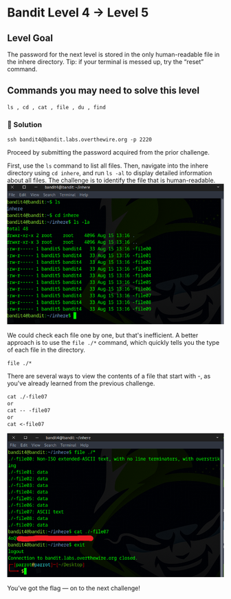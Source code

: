 # Bandit Level 4 → Level 5

## Level Goal

The password for the next level is stored in the only human-readable file in the inhere directory. Tip: if your terminal is messed up, try the “reset” command.

## Commands you may need to solve this level

    ls , cd , cat , file , du , find


### 🔑 Solution

```
ssh bandit4@bandit.labs.overthewire.org -p 2220
```
Proceed by submitting the password acquired from the prior challenge.

First, use the `ls` command to list all files. Then, navigate into the inhere directory using `cd inhere`, and run `ls -al` to display detailed information about all files. The challenge is to identify the file that is human-readable.
![b4s1](b4s1.png)

We could check each file one by one, but that's inefficient. A better approach is to use the `file ./*` command, which quickly tells you the type of each file in the directory.
```
file ./*
```
There are several ways to view the contents of a file that start with -, as you've already learned from the previous challenge.
```
cat ./-file07
or
cat -- -file07
or
cat <-file07
```
![b4s2](b4s2.png)

You’ve got the flag — on to the next challenge!


